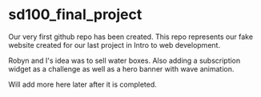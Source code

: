# sd100_final_project

Our very first github repo has been created.
This repo represents our fake website created for our last project in Intro to web development.

Robyn and I's idea was to sell water boxes. 
Also adding a subscription widget as a challenge as well as a hero banner with wave animation.

Will add more here later after it is completed.
 
